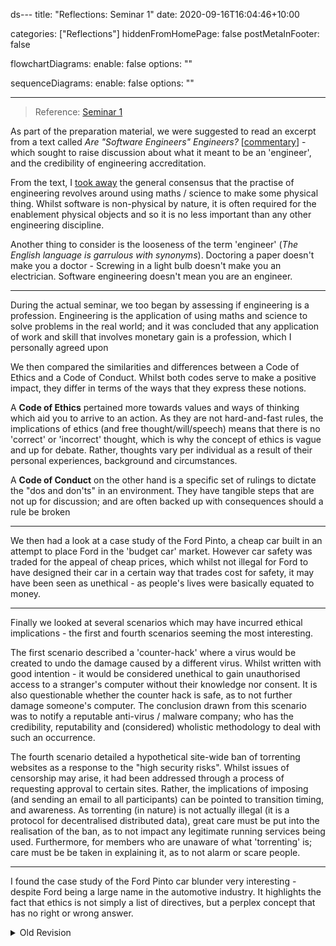 ds---
title: "Reflections: Seminar 1"
date: 2020-09-16T16:04:46+10:00

categories: ["Reflections"]
hiddenFromHomePage: false
postMetaInFooter: false

flowchartDiagrams:
  enable: false
  options: ""

sequenceDiagrams: 
  enable: false
  options: ""

---

> Reference: [Seminar 1](../../seminars/week1)


As part of the preparation material, we were suggested to read an excerpt from a text called _Are "Software Engineers" Engineers?_ [[commentary](../../seminars/reading-are-software-engineers-engineers)] - which sought to raise discussion about what it meant to be an 'engineer', and the credibility of engineering accreditation.  

From the text, I [took away](../../seminars/reading-are-software-engineers-engineers) the general consensus that the practise of engineering revolves around using maths / science to make some physical thing. Whilst software is non-physical by nature, it is often required for the enablement physical objects and so it is no less important than any other engineering discipline.

Another thing to consider is the looseness of the term 'engineer' (_The English language is garrulous with synonyms_). Doctoring a paper doesn't make you a doctor - Screwing in a light bulb doesn't make you an electrician. Software engineering doesn't mean you are an engineer.

---

During the actual seminar, we too began by assessing if engineering is a profession. Engineering is the application of using maths and science to solve problems in the real world; and it was concluded that any application of work and skill that involves monetary gain is a profession, which I personally agreed upon

We then compared the similarities and differences between a Code of Ethics and a Code of Conduct. Whilst both codes serve to make a positive impact, they differ in terms of the ways that they express these notions.

A **Code of Ethics** pertained more towards values and ways of thinking which aid you to arrive to an action. As they are not hard-and-fast rules, the implications of ethics (and free thought/will/speech) means that there is no 'correct' or 'incorrect' thought, which is why the concept of ethics is vague and up for debate. Rather, thoughts vary per individual as a result of their personal experiences, background and circumstances.

A **Code of Conduct** on the other hand is a specific set of rulings to dictate the "dos and don'ts" in an environment. They have tangible steps that are not up for discussion; and are often backed up with consequences should a rule be broken

---

We then had a look at a case study of the Ford Pinto, a cheap car built in an attempt to place Ford in the 'budget car' market. However car safety was traded for the appeal of cheap prices, which whilst not illegal for Ford to have designed their car in a certain way that trades cost for safety, it may have been seen as unethical - as people's lives were basically equated to money.

---

Finally we looked at several scenarios which may have incurred ethical implications - the first and fourth scenarios seeming the most interesting.  

The first scenario described a 'counter-hack' where a virus would be created to undo the damage caused by a different virus. Whilst written with good intention - it would be considered unethical to gain unauthorised access to a stranger's computer without their knowledge nor consent. It is also questionable whether the counter hack is safe, as to not further damage someone's computer. The conclusion drawn from this scenario was to notify a reputable anti-virus / malware company; who has the credibility, reputability and (considered) wholistic methodology to deal with such an occurrence.

The fourth scenario detailed a hypothetical site-wide ban of torrenting websites as a response to the "high security risks". Whilst issues of censorship may arise, it had been addressed through a process of requesting approval to certain sites. Rather, the implications of imposing (and sending an email to all participants) can be pointed to transition timing, and awareness. As torrenting (in nature) is not actually illegal (it is a protocol for decentralised distributed data), great care must be put into the realisation of the ban, as to not impact any legitimate running services being used. Furthermore, for members who are unaware of what 'torrenting' is; care must be be taken in explaining it, as to not alarm or scare people.

---

I found the case study of the Ford Pinto car blunder very interesting - despite Ford being a large name in the automotive industry. It highlights the fact that ethics is not simply a list of directives, but a perplex concept that has no right or wrong answer.


<details><summary>Old Revision</summary>
As part of the preparation material, we were suggested to read an excerpt from a text called _Are "Software Engineers" Engineers?_ [[commentary](../../seminars/reading-are-software-engineers-engineers)] - which sought to raise discussion about what it meant to be an 'engineer', and the credibility of engineering accreditation.  

From the text, I [took away](../../seminars/reading-are-software-engineers-engineers) the general consensus that the practise of engineering revolves around using maths / science to make some physical thing.  
Software is non-physical by nature, but often it is required for the enablement of  mechanical / physical objects and so software engineering is no less important than any other engineering discipline.

Another thing to consider is the looseness of an 'engineer' (_Because, you know ... the English language is garrulous with synonyms_). Doctoring a paper doesn't make you a doctor - Screwing in a light bulb doesn't make you an electrician. Software engineering doesn't mean you are an engineer.

---

During the _actual_ seminar, we too began by assessing if engineering is a profession. Engineering is the application of using maths and science to solve problems in the real world; and it was concluded that any application of work and skill that involves monetary gain is a profession.

We then compared the similarities and differences between a Code of Ethics and a Code of Conduct. Whilst both codes serve to make a positive impact, they differ in terms of the ways that they express these notions.

A **Code of Ethics** pertained more towards values and ways of thinking which aid you to arrive to an action. As they are not hard-and-fast rules, the implications of ethics (and free thought/will/speech) means that there is no 'correct' or 'incorrect' thought, which is why the concept of ethics is vague and up for debate. Rather, thoughts vary per individual as a result of their personal experiences, background and circumstances.

A **Code of Conduct** on the other hand is a specific set of rulings to dictate the "dos and don'ts" in an environment. They have tangible steps that are not up for discussion; and are often backed up with consequences should a rule be broken

---

We then had a look at a case study of the Ford Pinto, a cheap car built in an attempt to place Ford in the 'budget car' market. However the cheap prices arose from the sacrifice of safety. In application to ethicalities and conduct - whilst it was not illegal for Ford to have designed their car in a certain way that trades cost for safety, it may have been seen as unethical - as people's lives were basically equated to money.

---

Finally we looked at several scenarios which may have incurred ethical implications - the first and fourth scenarios seeming the most interesting.  

The first scenario described a 'counter-hack' where a virus would be created to undo the damage caused by a different virus. Whilst written with good intention - it would be considered unethical to gain unauthorised access to a stranger's computer without their knowledge nor consent. It is also questionable whether the counter hack is safe, as to not further damage someone's computer. The conclusion drawn from this scenario was to notify a reputable anti-virus / malware company; who has the credibility, reputability and (considered) wholistic methodology to deal with such an occurrence.

The fourth scenario detailed a hypothetical site-wide ban of torrenting websites as a response to the "high security risks". Whilst issues of censorship may arise, it had been addressed through a process of requesting approval to certain sites. Rather, the implications of imposing (and sending an email to all participants) can be pointed to transition timing, and awareness. As torrenting (in nature) is not actually illegal (it is a protocol for decentralised distributed data), great care must be put into the realisation of the ban, as to not impact any legitimate running services being used. Furthermore, for members who are unaware of what 'torrenting' is; care must be be taken in explaining it, as to not alarm or scare people.

---

Whilst I did not learn anything new, I found the case study of the Ford Pinto car blunder very interesting - despite Ford being a large name in the automotive industry. It highlights the fact that ethics is not simply a list of directives, but a perplex concept that has no right or wrong answer.

</details>
